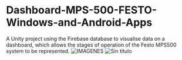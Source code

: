 # Dashboard-MPS-500-FESTO-Windows-and-Android-Apps

A Unity project using the Firebase database to visualise data on a dashboard, which allows the stages of operation of the Festo MPS500 system to be represented.
![IMAGENES](https://github.com/DavidB593/Dashboard-MPS-500-FESTO-Windows-and-Android-Apps/assets/114110615/cae115ca-766e-4537-8c35-765c2dde48f7)
![Sin título](https://github.com/DavidB593/Dashboard-MPS-500-FESTO-Windows-and-Android-Apps/assets/114110615/ce973b50-0a43-46b8-bf0c-7d7b6bc3636d)
